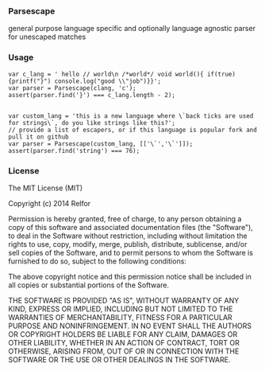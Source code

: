 ### Parsescape

general purpose language specific and optionally language agnostic parser for unescaped matches

### Usage


    var c_lang = ' hello // world\n /*world*/ void world(){ if(true) {printf("}") console.log("good \\"job")}}';
    var parser = Parsescape(clang, 'c');
    assert(parser.find('}') === c_lang.length - 2);


    var custom_lang = 'this is a new language where \`back ticks are used for strings\`, do you like strings like this?';
    // provide a list of escapers, or if this language is popular fork and pull it on github
    var parser = Parsescape(custom_lang, [['\`','\`']]);
    assert(parser.find('string') === 76);



### License

The MIT License (MIT)

Copyright (c) 2014 Relfor

Permission is hereby granted, free of charge, to any person obtaining a copy
of this software and associated documentation files (the "Software"), to deal
in the Software without restriction, including without limitation the rights
to use, copy, modify, merge, publish, distribute, sublicense, and/or sell
copies of the Software, and to permit persons to whom the Software is
furnished to do so, subject to the following conditions:

The above copyright notice and this permission notice shall be included in
all copies or substantial portions of the Software.

THE SOFTWARE IS PROVIDED "AS IS", WITHOUT WARRANTY OF ANY KIND, EXPRESS OR
IMPLIED, INCLUDING BUT NOT LIMITED TO THE WARRANTIES OF MERCHANTABILITY,
FITNESS FOR A PARTICULAR PURPOSE AND NONINFRINGEMENT. IN NO EVENT SHALL THE
AUTHORS OR COPYRIGHT HOLDERS BE LIABLE FOR ANY CLAIM, DAMAGES OR OTHER
LIABILITY, WHETHER IN AN ACTION OF CONTRACT, TORT OR OTHERWISE, ARISING FROM,
OUT OF OR IN CONNECTION WITH THE SOFTWARE OR THE USE OR OTHER DEALINGS IN
THE SOFTWARE.